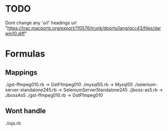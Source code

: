 # TODO
Dont change any 'url' headings
url "https://trac.macports.org/export/110576/trunk/dports/lang/gcc43/files/darwin10.diff"


# Formulas
## Mappings
./gst-ffmpeg010.rb                  ->  GstFfmpeg010
./mysql55.rb                        ->  Mysql55
./selenium-server-standalone245.rb  ->  SeleniumServerStandalone245
./jboss-as5.rb                      ->  JbossAs5
./gst-ffmpeg010.rb                  ->  GstFfmpeg010

## Wont handle
./iojs.rb
